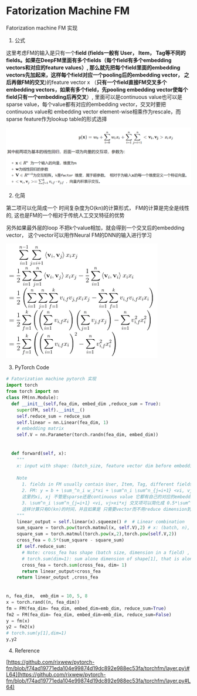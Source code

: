 # Fatorization Machine FM

Fatorization machine FM 实现

1. 公式

这里考虑FM的输入是只有一个**field \(fields一般有 User， Item， Tag等不同的fields。如果在DeepFM里面有多个fields（每个field有多个embedding vectors和对应的feature values）, 那么就先把每个field里面的embedding vectors先加起来，这样每个field对应一个pooling后的embedding vector， 之后再做FM的交叉**\)的feature vector x （**只有一个field直接FM交叉多个embedding vectors，如果有多个field，先pooling embedding vector使每个field只有一个embedding后再交叉**）, 里面可以是continuous value也可以是sparse value，每个value都有对应的embedding vector，交叉时要把continuous value和 embedding vector element-wise相乘作为rescale，而sparse feature作为lookup table的形式选择

![](../.gitbook/assets/image%20%281%29.png)

2. 化简

第二项可以化简成一个 时间复杂度为O\(kn\)的计算形式， FM的计算是完全是线性的, 这也是FM的一个相对于传统人工交叉特征的优势

另外如果最外层的loop 不把k个value相加，就会得到一个交叉后的embedding vector， 这个vector可以用作Neural FM的DNN的输入进行学习



![](../.gitbook/assets/image.png)



3. PyTorch Code

```python
# Fatorization machine pytorch 实现
import torch
from torch import nn
class FM(nn.Module):
  def __init__(self,fea_dim, embed_dim ,reduce_sum = True):
    super(FM, self).__init__()
    self.reduce_sum = reduce_sum
    self.linear = nn.Linear(fea_dim, 1)
    # embedding matrix
    self.V = nn.Parameter(torch.randn(fea_dim, embed_dim))


  def forward(self, x):
    """
    x: input with shape: (batch_size, feature vector dim before embedding)

    Note
      1. fields in FM usually contain User, Item, Tag, different fields mean different profile of user, item, other factor
      2. FM: y = b + \sum_^n_i w_i*xi + \sum^n_i \sum^n_{j=i+1} <vi, vj>xi*xj
      这里的xi, xj 不管是sparse还是continuous value 它都有自己的对应的embedding， 并且是 vi*xi 把这个continuous value 和 embedding rescale
      3. \sum^n_i \sum^n_{j=i+1} <vi, vj>xi*xj 交叉项可以简化成 0.5*\sum^k_f=1 ( (\sum^n_i(vi*xi))^2 - \sum^n_i(vi^2*xi^2) )
      这样计算只有O(kn)的时间，并且如果是 只需要vector而不用reduce dimension到scalar value，就可以简单去掉 \sum^k_f=1 的loop
    """
    linear_output = self.linear(x).squeeze() #  # Linear combination
    sum_square = torch.pow(torch.matmul(x, self.V),2) # x: (batch, n), self.V: (n, embed_dimension)
    square_sum = torch.matmul(torch.pow(x,2),torch.pow(self.V,2))
    cross_fea = 0.5*(sum_square - square_sum)
    if self.reduce_sum:
      # Note: cross_fea has shape (batch size, dimension in a field) , there is only one field
      # torch.sum(dim=1): sum alone dimension of shape[1], that is along dimension of a field
      cross_fea = torch.sum(cross_fea, dim= 1)
      return linear_output+cross_fea
    return linear_output ,cross_fea


n, fea_dim,  emb_dim = 10, 5, 8
x = torch.rand((n, fea_dim))
fm = FM(fea_dim= fea_dim, embed_dim=emb_dim, reduce_sum=True)
fm2 = FM(fea_dim= fea_dim, embed_dim=emb_dim, reduce_sum=False)
y = fm(x)
y2 = fm2(x)
# torch.sum(y[1],dim=1)
y,y2
```



4. Reference

[https://github.com/rixwew/pytorch-fm/blob/f74ad19771eda104e99874d19dc892e988ec53fa/torchfm/layer.py\#L64](https://github.com/rixwew/pytorch-fm/blob/f74ad19771eda104e99874d19dc892e988ec53fa/torchfm/layer.py#L64)

